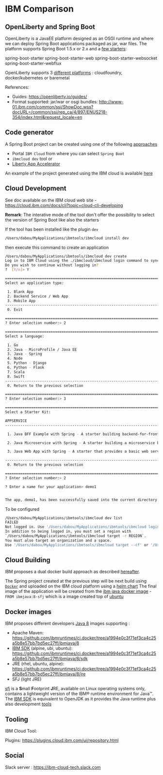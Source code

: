# IBM Comparison

## OpenLiberty and Spring Boot
  
OpenLiberty is a JavaEE platform designed as an OSGI runtime and where we can deploy Spring Boot applications packaged as jar, war files.
The platform supports Spring Boot 1.5.x or 2.x  and a [few starters](https://www.ibm.com/support/knowledgecenter/en/SSD28V_9.0.0/com.ibm.websphere.wlp.core.doc/ae/rwlp_springboot.html):

spring-boot-starter
spring-boot-starter-web
spring-boot-starter-websocket
spring-boot-starter-webflux

OpenLiberty supports 3 [different platforms](https://www.ibm.com/cloud/blog/open-liberty-loves-spring) : cloudfoundry, docker/kubernetes or baremetal

References:

- Guides: https://openliberty.io/guides/
- Format supported: jar/war or osgi bundles: http://www-01.ibm.com/common/ssi/ShowDoc.wss?docURL=/common/ssi/rep_ca/4/897/ENUS218-354/index.html&request_locale=en

## Code generator

A Spring Boot project can be created using one of the following [approaches](https://developer.ibm.com/microservice-builder/2017/08/03/creating-new-java-microservice-microservice-builder/)
- Portal `IBM Cloud` from where you can select `Spring Boot`
- `ibmcloud dev` tool or
- [Liberty App Accelerator](http://liberty-app-accelerator.wasdev.developer.ibm.com/start/)

An example of the project generated using the IBM cloud is available [here](spring-project)

## Cloud Development

See doc available on the IBM cloud web site - https://cloud.ibm.com/docs/cli?topic=cloud-cli-developing

**Remark**: The interative mode of the tool don't offer the possibility to select the version of Spring Boot like also the starters

If the tool has been installed like the plugin `dev`

```bash
/Users/dabou/MyApplications/ibmtools/ibmcloud install dev
``` 

then execute this command to create an application

```bash
/Users/dabou/MyApplications/ibmtools/ibmcloud dev create
Log in to IBM Cloud using the ./ibmcloud/ibmcloud login command to synchronize your apps with the IBM Cloud dashboard, and to enable the use of IBM Cloud services in your app.
Do you wish to continue without logging in?
?  [Y/n]> Y

============================================================================================================================================================================================================================
Select an application type:

 1. Blank App
 2. Backend Service / Web App
 3. Mobile App
-----------------------------------------------------------------------
 0. Exit

============================================================================================================================================================================================================================
? Enter selection number:> 2

============================================================================================================================================================================================================================
Select a language:

 1. Go
 2. Java - MicroProfile / Java EE
 3. Java - Spring
 4. Node
 5. Python - Django
 6. Python - Flask
 7. Scala
 8. Swift
-----------------------------------------------------------------------
 0. Return to the previous selection

============================================================================================================================================================================================================================
? Enter selection number:> 3

============================================================================================================================================================================================================================
Select a Starter Kit:

APPSERVICE
----------------------------------------------------------------------------------------------------------------------------------------------------------------------------------------------------------------------------

 1. Java BFF Example with Spring - A starter building backend-for-frontend APIs in Java, using the Spring framework.

 2. Java Microservice with Spring - A starter building a microservice backend in Java, using the Spring framework.

 3. Java Web App with Spring - A starter that provides a basic web serving application in Java, using the Spring framework.

-----------------------------------------------------------------------
 0. Return to the previous selection

============================================================================================================================================================================================================================
? Enter selection number:> 2

? Enter a name for your application> demo1


The app, demo1, has been successfully saved into the current directory.
```

To be configured

```bash
/Users/dabou/MyApplications/ibmtools/ibmcloud dev list
FAILED
Not logged in. Use '/Users/dabou/MyApplications/ibmtools/ibmcloud login' to log in.
In addition to being logged in, you must set a region with
`/Users/dabou/MyApplications/ibmtools/ibmcloud target -r REGION`.
You must also target an organization and a space.
Use '/Users/dabou/MyApplications/ibmtools/ibmcloud target --cf' or '/Users/dabou/MyApplications/ibmtools/ibmcloud target -o ORG -s SPACE'
```

## Cloud Building

IBM proposes a dual docker build approach as described [hereafter](https://openliberty.io/blog/2018/07/02/creating-dual-layer-docker-images-for-spring-boot-apps.html).

The Spring project created at the previous step will be next build using [`Docker`](Dockerfile) and uploaded on the IBM cloud platform using a [helm chart](spring-project/chart)
The final image of the application will be created from the [ibm java docker image](https://hub.docker.com/_/ibmjava?tab=description) - `FROM ibmjava:8-sfj` which is a image created top
of [ubuntu](https://github.com/ibmruntimes/ci.docker/blob/a1994e0c3f71ef3ca4c25a5b8e57bb7bd5ec27ff/ibmjava/8/sfj/ubuntu/Dockerfile)

## Docker images

IBM proposes different developers [Java 8](https://github.com/ibmruntimes/ci.docker/tree/a1994e0c3f71ef3ca4c25a5b8e57bb7bd5ec27ff/ibmjava) images supporting :
- Apache Maven: https://github.com/ibmruntimes/ci.docker/tree/a1994e0c3f71ef3ca4c25a5b8e57bb7bd5ec27ff/ibmjava/8
- [IBM SDK](https://developer.ibm.com/javasdk/downloads/sdk8/) (alpine, ubi, ubuntu): https://github.com/ibmruntimes/ci.docker/tree/a1994e0c3f71ef3ca4c25a5b8e57bb7bd5ec27ff/ibmjava/8/sdk
- JRE (rhel, ubuntu, alpine): https://github.com/ibmruntimes/ci.docker/tree/a1994e0c3f71ef3ca4c25a5b8e57bb7bd5ec27ff/ibmjava/8/jre
- SFJ (light JRE)

[sfj](https://www.ibm.com/support/knowledgecenter/en/SSYKE2_8.0.0/com.ibm.java.80.doc/user/small_jre.html) is a **S**mall **F**ootprint **J**RE, available on Linux operating systems only, contains a lightweight version of the IBM® runtime environment for Java™.
The [IBM SDK](https://www.ibm.com/support/knowledgecenter/SSYKE2_8.0.0/com.ibm.java.80.doc/user/java_sdk.html) is equivalent to OpenJDK as it provides the Java runtime plus also development [tools](https://www.ibm.com/support/knowledgecenter/SSYKE2_8.0.0/com.ibm.java.80.doc/user/java_sdk.html)

## Tooling

IBM Cloud Tool: 

Plugins: https://plugins.cloud.ibm.com/ui/repository.html

## Social

Slack server : https://ibm-cloud-tech.slack.com